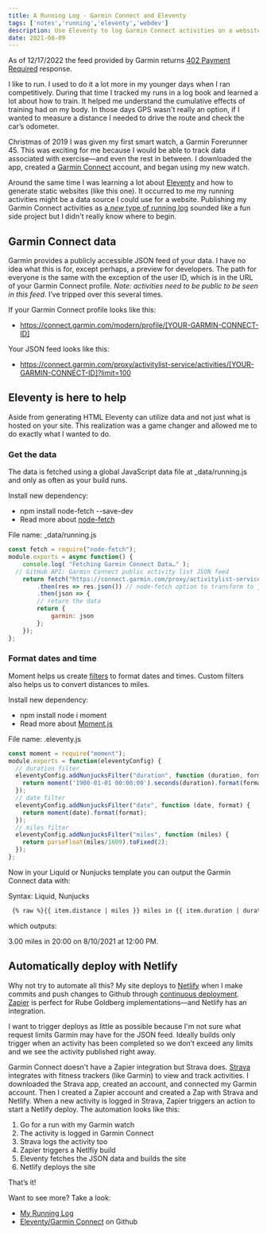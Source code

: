 ```yaml
---
title: A Running Log - Garmin Connect and Eleventy
tags: ['notes','running','eleventy','webdev']
description: Use Eleventy to log Garmin Connect activities on a website and automate the process with Zapier and Netlify. 
date: 2021-08-09
---
```

<p class="lead">As of 12/17/2022 the feed provided by Garmin returns <a href="https://developer.mozilla.org/en-US/docs/Web/HTTP/Status/402">402 Payment Required</a> response. </p>

I like to run. I used to do it a lot more in my younger days when I ran competitively. During that time I tracked my runs in a log book and learned a lot about how to train. It helped me understand the cumulative effects of training had on my body. In those days GPS wasn't really an option, if I wanted to measure a distance I needed to drive the route and check the car’s odometer.

Christmas of 2019 I was given my first smart watch, a Garmin Forerunner 45. This was exciting for me because I would be able to track data associated with exercise—and even the rest in between. I downloaded the app, created a [Garmin Connect](https://connect.garmin.com/) account, and began using my new watch. 

Around the same time I was learning a lot about [Eleventy](https://www.11ty.dev) and how to generate static websites (like this one). It occurred to me my running activities might be a data source I could use for a website. Publishing my Garmin Connect activities as [a _new_ type of running log](/running/)  sounded like a fun side project but I didn't really know where to begin.

## Garmin Connect data
Garmin provides a publicly accessible JSON feed of your data. I have no idea what this is for, except perhaps, a preview for developers. The path for everyone is the same with the exception of the user ID, which is in the URL of your Garmin Connect profile. _Note: activities need to be public to be seen in this feed_. I’ve tripped over this several times. 

If your Garmin Connect profile looks like this:  
- https://connect.garmin.com/modern/profile/[YOUR-GARMIN-CONNECT-ID]

Your JSON feed looks like this:
- https://connect.garmin.com/proxy/activitylist-service/activities/[YOUR-GARMIN-CONNECT-ID]?limit=100

## Eleventy is here to help
Aside from generating HTML Eleventy can utilize data and not just what is hosted on your site. This realization was a game changer and allowed me to do exactly what I wanted to do. 

### Get the data 
The data is fetched using a global JavaScript data file at \_data/running.js and only as often as your build runs. 

Install new dependency: 
- npm install node-fetch --save-dev
- Read more about [node-fetch](https://www.npmjs.com/package/node-fetch)

File name:  \_data/running.js
```javascript
const fetch = require("node-fetch");
module.exports = async function() {
    console.log( "Fetching Garmin Connect Data…" );
  // GitHub API: Garmin Connect public activity list JSON feed
    return fetch("https://connect.garmin.com/proxy/activitylist-service/activities/[YOUR-GARMIN-CONNECT-ID]?limit=100")
        .then(res => res.json()) // node-fetch option to transform to json
        .then(json => {
        // return the data
        return {
            garmin: json
        };
    });
};
```

### Format dates and time
Moment helps us create [filters](https://www.11ty.dev/docs/filters/) to format dates and times.  Custom filters also helps us to convert distances to miles. 

Install new dependency: 
- npm install node i moment
- Read more about [Moment.js](https://momentjs.com)

File name:  .eleventy.js
```javascript 
const moment = require("moment");
module.exports = function(eleventyConfig) {
  // duration filter
  eleventyConfig.addNunjucksFilter("duration", function (duration, format) {
    return moment('1900-01-01 00:00:00').seconds(duration).format(format);
  });
  // date filter
  eleventyConfig.addNunjucksFilter("date", function (date, format) {
    return moment(date).format(format);
  });
  // miles filter
  eleventyConfig.addNunjucksFilter("miles", function (miles) {
    return parseFloat(miles/1609).toFixed(2);
  });
};
```

Now in your Liquid or Nunjucks template you can output the Garmin Connect data with:

Syntax: Liquid, Nunjucks
``` html
 {% raw %}{{ item.distance | miles }} miles in {{ item.duration | duration("mm:ss") }} on {{ item.startTimeLocal | date("M/D/Y") }} at {{ item.startTimeLocal | date("h:mm A")}}.{% endraw %}
```
which outputs:

3.00 miles in 20:00 on 8/10/2021 at 12:00 PM.

## Automatically deploy with Netlify
Why not try to automate all this? My site deploys to [Netlify](https://www.netlify.com) when I make commits and push changes to Github through [continuous deployment](https://www.netlify.com/blog/2015/09/17/continuous-deployment/). [Zapier](https://zapier.com/) is perfect for Rube Goldberg implementations—and Netlify has an integration. 

I want to trigger deploys as little as possible because I'm not sure what request limits Garmin may have for the JSON feed. Ideally builds only trigger when an activity has been completed so we don’t exceed any limits and we see the activity published right away. 

Garmin Connect doesn't have a Zapier integration but Strava does. [Strava](https://www.strava.com) integrates with fitness trackers (like Garmin) to view and track activities. I downloaded the Strava app, created an account, and connected my Garmin account. Then I created a Zapier account and created a Zap with Strava and Netlify. When a new activity is logged in Strava, Zapier triggers an action to start a Netlify deploy. The automation looks like this:
1. Go for a run with my Garmin watch
2. The activity is logged in Garmin Connect 
3. Strava logs the activity too
4. Zapier triggers a Netlfiy build 
5. Eleventy fetches the JSON data and builds the site
6. Netlify deploys the site

That’s it!
 
 Want to see more? Take a look: 
- [My Running Log](/running/) 
- [Eleventy/Garmin Connect](https://github.com/joshcrain/eleventy-garmin-connect) on Github

